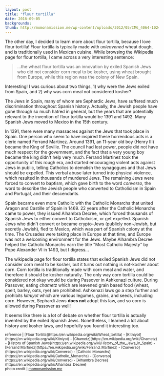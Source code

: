 ```yaml
---
layout: post
title: "flour tortilla"
date: 2016-09-05
backgrounds:
thumb: http://momonamission.me/wp-content/uploads/2012/05/IMG_4064-1024x682.jpg
---
```


The other day, I decided to learn more about flour tortilla, because I love flour tortilla! Flour tortilla is typically made with *unleavened* wheat dough, and is traditionally used in Mexican cuisine. While browsing the Wikipedia page for flour tortilla, I came across a very interesting sentence:

> ...the wheat flour tortilla was an innovation by exiled Spanish Jews who did not consider corn meal to be kosher, using wheat brought from Europe, while this region was the colony of New Spain.

Interesting! I was curious about two things, 1) why were the Jews exiled from Spain, and 2) why was corn meal not considered kosher?

The Jews in Spain, many of whom are Sephardic Jews, have suffered much discrimination throughout Spanish history. Actually, the Jewish people have gone through so much hatred in general, but the years that are potentially relevant to the invention of flour tortilla would be 1391 and 1492. Many Spanish Jews moved to Mexico in the 15th century.

In 1391, there were many massacres against the Jews that took place in Spain. One person who seem to have inspired these horrendous acts is a cleric named Ferrand Martinez. Around 1391, an 11-year old boy (Henry III) became the King of Seville. The council had lost power, people did not have much respect for the government, and the fact that a very young boy became the king didn't help very much. Ferrand Martinez took the opportunity of this rough era, and started encouraging violent acts against Jews in public, telling Catholics to demolish the synagogues and that Jews should be expelled. This verbal abuse later turned into physical violence, which resulted in thousands of murdered Jews. The remaining Jews were forced to convert to baptism, which gave birth to the word *converso*, the word to describe the Jewish people who converted to Catholicism in Spain and Portugal, and their descendants.

Spain became even more Catholic with the Catholic Monarchs that united Aragon and Castille of Spain in 1469. 22 years after the Catholic Monarchs came to power, they issued Alhambra Decree, which forced thousands of Spanish Jews to either convert to Catholicism, or get expelled. Spanish Jews who didn't convert or became crypto-Jews (publicly non-Jewish, but secretly Jewish), fled to Mexico, which was part of Spanish colony at the time. The Crusades were taking place in Europe at that time, and Europe was not a welcoming environment for the Jews. Maybe Alhambra Decree helped the Catholic Monarchs earn the title "Most Catholic Majesty" by Pope Alexander VI in 1493, but I digress...

The wikipedia page for flour tortilla states that exiled Spanish Jews did not consider corn meal to be kosher, but it turns out nothing is not-kosher about corn. Corn tortilla is traditionally made with corn meal and water, and therefore it should be kosher naturally. The only way corn tortilla could be considered not okay would be during Passover in Ashkenazi culture. During Passover, eating *chametz* which are leavened grain based food (wheat, spelt, barley, oats, rye) are prohibited. Ashkenazi laws go a step further and prohibits *kitniyot* which are various legumes, grains, and seeds, including corn. However, Sephardi Jews **does not** adopt this law, and so corn is allowed during Passover as well!

It seems like there is a lot of debate on whether flour tortilla is actually invented by the exiled Spanish Jews. Nonetheless, I learned a lot about history and kosher laws, and hopefully you found it interesting too.


<small>
reference |
[Flour Tortilla](https://en.wikipedia.org/wiki/Wheat_tortilla) - [Kitniyot](https://en.wikipedia.org/wiki/Kitniyot) - [Chametz](https://en.wikipedia.org/wiki/Chametz) - [History of Spanish Jews](https://en.wikipedia.org/wiki/History_of_the_Jews_in_Spain) - [Ferrand Martinez](https://en.wikipedia.org/wiki/Ferrand_Martinez) - [Converso](https://en.wikipedia.org/wiki/Converso) - [Catholic Monarchs](https://en.wikipedia.org/wiki/Catholic_Monarchs) - [Converso](https://en.wikipedia.org/wiki/Converso) - [Alhambra Decree](https://en.wikipedia.org/wiki/Alhambra_Decree)
<br>
photo credit |
<a href="http://momonamission.me/wp-content/uploads/2012/05/IMG_4064-1024x682.jpg">momonamission.me</a>
</small>
